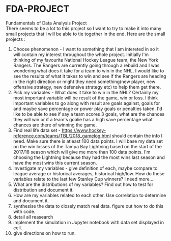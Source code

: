 # FDA-PROJECT
Fundamentals of Data Analysis Project <br>
There seems to be a lot to this project so I want to try to make it into many small projects that I will be able to tie together in the end.
Here are the small projects :
1. Choose phenomenon - I want to something that I am intereted in so it will contain my interest throughout the whole project. Initially I'm thinking of my favourite National Hockey League team, the New York Rangers. The Rangers are currently going through a rebuild and I was wondering what does it take for a team to win in the NHL. I would like to see the results of what it takes to win and see if the Rangers are heading in the right direction or might they need something(new player, new offensive strategy, new defensive strategy etc) to help them get there.
2. Pick my variables - What does it take to win in the NHL? Certainly my most important variable will be result of the game, win or loss. I think important variables to go along with result are goals against, goals for and maybe save percentage or power play goals or penalties taken. I'd like to be able to see if say a team scores 3 goals, what are the chances they will win or if a team's goalie has a high save percentage what chances are there of winning the game.
3. Find real life data set -  https://www.hockey-reference.com/teams/TBL/2018_gamelog.html should contain the info I need. Make sure there is atleast 100 data points. I will base my data set on the win losses of the Tampa Bay Lightning based on the start of the 2017/18 season which will give me more than 100 data points. I'm choosing the Lightning because thay had the most wins last season and have the most wins this current season.
4. Investigate my variables - give definition of each, maybe compare to league average or historical averages, historical high/low. How do these variables relate to the last few Stanley Cup winners? I need more....
5. What are the distributions of my variables? Find out how to test for distribution and document it.
6. How are my variables related to each other. Use correlation to determine and document it.
7. synthesise the data to closely match real data. figure out how to do this with code.
8. detail all reasearch
9. implement the simulation in Jupyter notebook with data set displayed in cell.
10. give directions on how to run.

